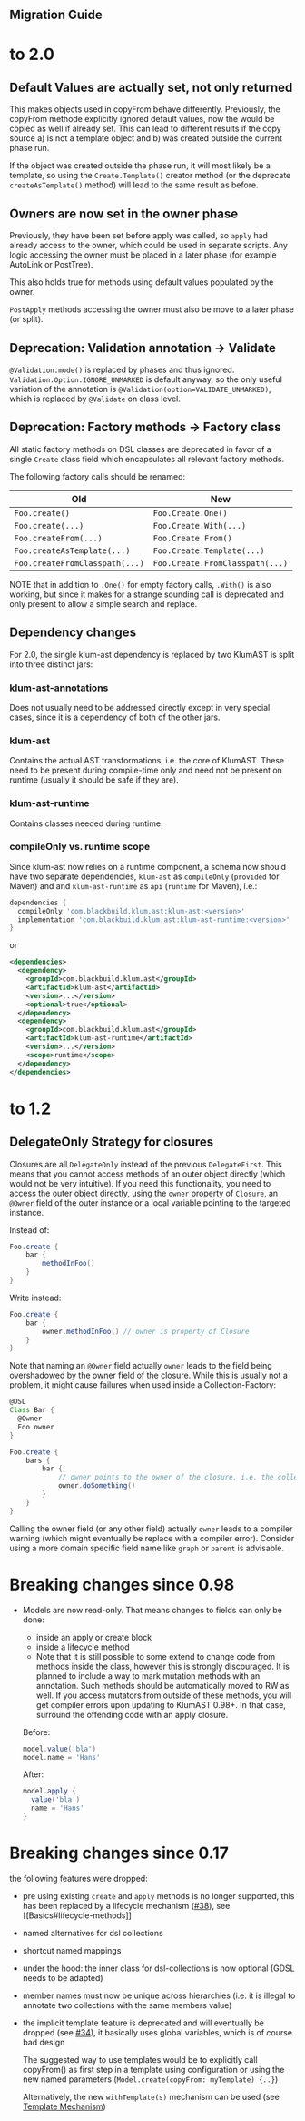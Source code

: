 Migration Guide
---------------

# to 2.0

## Default Values are actually set, not only returned

This makes objects used in copyFrom behave differently. Previously, the copyFrom methode explicitly ignored default values,
now the would be copied as well if already set. This can lead to different results if the copy source a) is not a template
object and b) was created outside the current phase run.

If the object was created outside the phase run, it will most likely be a template, so using the `Create.Template()` 
creator method (or the deprecate `createAsTemplate()` method) will lead to the same result as before.

## Owners are now set in the owner phase

Previously, they have been set before apply was called, so `apply` had already access to the owner, which could be
used in separate scripts. Any logic accessing the owner must be placed in a later phase (for example AutoLink or PostTree).

This also holds true for methods using default values populated by the owner.

`PostApply` methods accessing the owner must also be move to a later phase (or split).

## Deprecation: Validation annotation -> Validate

`@Validation.mode()` is replaced by phases and thus ignored. `Validation.Option.IGNORE_UNMARKED` is default anyway, so
the only useful variation of the annotation is `@Validation(option=VALIDATE_UNMARKED)`, which is replaced by `@Validate`
on class level.

## Deprecation: Factory methods -> Factory class

All static factory methods on DSL classes are deprecated in favor of a single `Create` class field which encapsulates all
relevant factory methods.

The following factory calls should be renamed:

| Old                            | New                             |
|--------------------------------|---------------------------------|
| `Foo.create()`                 | `Foo.Create.One()`              |
| `Foo.create(...)`              | `Foo.Create.With(...)`          |
| `Foo.createFrom(...)`          | `Foo.Create.From()`             |
| `Foo.createAsTemplate(...)`    | `Foo.Create.Template(...)`      |
| `Foo.createFromClasspath(...)` | `Foo.Create.FromClasspath(...)` |


NOTE that in addition to `.One()` for empty factory calls, `.With()` is also working, but since it makes for a strange
sounding call is deprecated and only present to allow a simple search and replace.

## Dependency changes
For 2.0, the single klum-ast dependency is replaced by two KlumAST is split into three distinct jars:

### klum-ast-annotations

Does not usually need to be addressed directly except in very special cases, since it is a dependency of both of
the other jars.

### klum-ast

Contains the actual AST transformations, i.e. the core of KlumAST. These need to be present during compile-time only
and need not be present on runtime (usually it should be safe if they are).

### klum-ast-runtime

Contains classes needed during runtime.

### compileOnly vs. runtime scope

Since klum-ast now relies on a runtime component, a schema now should have two separate dependencies, `klum-ast` as 
`compileOnly` (`provided` for Maven) and and `klum-ast-runtime` as `api`  (`runtime` for Maven), i.e.:

```groovy
dependencies {
  compileOnly 'com.blackbuild.klum.ast:klum-ast:<version>'
  implementation 'com.blackbuild.klum.ast:klum-ast-runtime:<version>'
}
```

or

```xml
<dependencies>
  <dependency>
    <groupId>com.blackbuild.klum.ast</groupId>
    <artifactId>klum-ast</artifactId>
    <version>...</version>
    <optional>true</optional>
  </dependency>
  <dependency>
    <groupId>com.blackbuild.klum.ast</groupId>
    <artifactId>klum-ast-runtime</artifactId>
    <version>...</version>
    <scope>runtime</scope>
  </dependency>
</dependencies>
```

# to 1.2

## DelegateOnly Strategy for closures

Closures are all `DelegateOnly` instead of the previous `DelegateFirst`. This means that you cannot access
methods of an outer object directly (which would not be very intuitive). If you need this functionality,
you need to access the outer object directly, using the `owner` property of `Closure`, an `@Owner` field
of the outer instance or a local variable pointing to the targeted instance.

Instead of:

```groovy
Foo.create {
    bar {
        methodInFoo()
    }
}
```

Write instead:

```groovy
Foo.create {
    bar {
        owner.methodInFoo() // owner is property of Closure
    }
}
```

Note that naming an `@Owner` field actually `owner` leads to the field being overshadowed
by the owner field of the closure. While this is usually not a problem, it might cause failures
when used inside a Collection-Factory:

```groovy
@DSL
Class Bar {
  @Owner
  Foo owner
}

Foo.create {
    bars {
        bar {
            // owner points to the owner of the closure, i.e. the collection factory, so this will fail:
            owner.doSomething()
        }
    }
}
```

Calling the owner field (or any other field) actually `owner` leads to a compiler warning (which might
eventually be replace with a compiler error). Consider using a more domain specific field name like
`graph` or `parent` is advisable.


# Breaking changes since 0.98

- Models are now read-only. That means changes to fields can only be done:

  - inside an apply or create block
  - inside a lifecycle method
  - Note that it is still possible to some extend to change code from methods inside the class, however this
    is strongly discouraged. It is planned to include a way to mark mutation methods with an annotation. Such methods
    should be automatically moved to RW as well.
  If you access mutators from outside of these methods, you will get compiler errors upon updating to KlumAST 0.98+. In 
  that case, surround the offending code with an apply closure.
    
  Before:
  ```groovy
  model.value('bla')
  model.name = 'Hans'
  ```

  After:
  ```groovy
  model.apply {
    value('bla')
    name = 'Hans'
  }
  ```

# Breaking changes since 0.17

the following features were dropped:
- pre using existing `create` and `apply` methods is no longer supported, this has been replaced by a lifecycle mechanism 
  ([#38](https://github.com/klum-dsl/klum-core/issues/38)), see [[Basics#lifecycle-methods]]
- named alternatives for dsl collections
- shortcut named mappings
- under the hood: the inner class for dsl-collections is now optional (GDSL needs to be adapted)
- member names must now be unique across hierarchies (i.e. it is illegal to annotate two collections with the same
  members value)
- the implicit template feature is deprecated and will eventually be dropped (see [#34](https://github.com/klum-dsl/klum-core/issues/34)), 
  it basically uses global variables, which is of course bad design
  
  The suggested way to use templates would be to explicitly call copyFrom() as first step in a template using configuration
  or using the new named parameters (`Model.create(copyFrom: myTemplate) {..}`)
  
  Alternatively, the new `withTemplate(s)` mechanism can be used (see [Template Mechanism](wiki/Template-Mechanism))